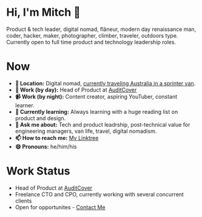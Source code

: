 # Hi, I'm Mitch 👋
Product & tech leader, digital nomad, flâneur, modern day renaissance man, coder, hacker, maker, photographer, climber, traveler, outdoors type. Currently open to full time product and technology leadership roles. 

# Now
- **📍 Location:** Digital nomad, [currently traveling Australia in a sprinter van](https://www.itinerantadventure.com/).
- **🔭 Work (by day):** Head of Product at [AuditCover](https://www.auditcover.com)
- **📹 Work (by night):** Content creator, aspiring YouTuber, constant learner.
- **🌱 Currently learning:** Always learning with a huge reading list on product and design.
- **💬 Ask me about:** Tech and product leadrship, post-technical value for engineering managers, van life, travel, digital nomadism.
- **📫 How to reach me:** [My Linktree](https://linktr.ee/mitchmalone)
- **😄 Pronouns:** he/him/his

# Work Status
- Head of Product at [AuditCover](https://www.auditcover.com)
- Freelance CTO and CPO, currently working with several concurrent clients
- Open for opportunites - [Contact Me](https://linktr.ee/mitchmalone)
